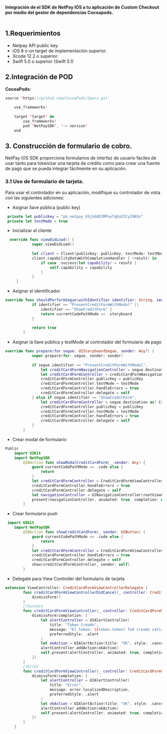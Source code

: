 **Integración de el SDK de NetPay IOS a tu aplicación de Custom Checkout por medio del gestor de dependencias Cocoapods.**
<br/><br/>
<h2>1.Requerimientos</h2>
<ul>
    <li>Netpay API public key.</li>
    <li>iOS 8 o un target de implementación superior.</li>
    <li>Xcode 12.2 o superior.</li>
    <li>Swift 5.0 o superior (Swift 5.1)</li>
</ul>
<h2>2.Integración de POD</h2>

**CocoaPods:**

```swift
source 'https://github.com/CocoaPods/Specs.git'
    
    use_frameworks!
    
    target 'target' do
        use_frameworks!
        pod 'NetPaySDK', '~> version'
    end
```

<h2>3. Construcción de formulario de cobro.</h2>
<p>NetPay iOS SDK proporciona formularios de interfaz de usuario fáciles de usar tanto para tokenizar una tarjeta de crédito como para crear una fuente de pago que se pueda integrar fácilmente en su aplicación.</p>
<h3>3.1 Uso de formulario de tarjeta.</h3>
<p>Para usar el controlador en su aplicación, modifique su controlador de vista con las siguientes adiciones:</p>
<ul>
    <li>Asignar llave pública (public key)</li>
</ul>

```swift
 private let publicKey = "pk_netpay_kSjXddOJMPuxfqEsEICyIOKUs"
 private let testMode = true
```

<ul>
    <li>Inicializar al cliente</li>
</ul>

```swift
  override func viewDidLoad() {
            super.viewDidLoad()
    
            let client = Client(publicKey: publicKey, testMode: testMode)
            client.capabilityDataWithCompletionHandler { (result) in
                if case .success(let capability) = result {
                    self.capability = capability
                }
            }
     }
```

<ul>
    <li>Asignar el identificador</li>
</ul>

```swift
override func shouldPerformSegue(withIdentifier identifier: String, sender: Any?) -> Bool {
            if identifier == "PresentCreditFormWithModal" ||
                identifier == "ShowCreditForm" {
                return currentCodePathMode == .storyboard
            }
	
            return true
        }
```

<ul>
    <li>Asignar la llave pública y testMode al controlador del formulario de pago</li>
</ul>

```swift
override func prepare(for segue: UIStoryboardSegue, sender: Any?) {
            super.prepare(for: segue, sender: sender)
    
            if segue.identifier == "PresentCreditFormWithModal",
                let creditCardFormNavigationController = segue.destination as? UINavigationController,
                let creditCardFormController = creditCardFormNavigationController.topViewController as? CreditCardFormViewController {
                creditCardFormController.publicKey = publicKey
                creditCardFormController.testMode = testMode
                creditCardFormController.handleErrors = true
                creditCardFormController.delegate = self
            } else if segue.identifier == "ShowCreditForm",
                let creditCardFormController = segue.destination as? CreditCardFormViewController {
                creditCardFormController.publicKey = publicKey
                creditCardFormController.testMode = testMode
                creditCardFormController.handleErrors = true
                creditCardFormController.delegate = self
            }
        }
```

<ul>
    <li>Crear modal de formulario</li>
</ul>

```swift
Public
    import UIKit
    import NetPaySDK
        @IBAction func showModalCreditCardForm(_ sender: Any) {
            guard currentCodePathMode == .code else {
                return
            }
            let creditCardFormController = CreditCardFormViewController.makeCreditCardFormViewController(withPublicKey: publicKey)
            creditCardFormController.handleErrors = true
            creditCardFormController.delegate = self
            let navigationController = UINavigationController(rootViewController: creditCardFormController)
            present(navigationController, animated: true, completion: nil)
        }
```

<ul>
    <li>Crear formulario push</li>
</ul>

```swift
 import UIKit
    import NetPaySDK
        @IBAction func showCreditCardForm(_ sender: UIButton) {
            guard currentCodePathMode == .code else {
                return
            }
            let creditCardFormController = CreditCardFormViewController.makeCreditCardFormViewController(withPublicKey: publicKey)
            creditCardFormController.handleErrors = true
            creditCardFormController.delegate = self
            show(creditCardFormController, sender: self)
        }
```

<ul>
    <li>Delegate para View Controller del formulario de tarjeta</li>
</ul>

```swift
extension ViewController: CreditCardFormViewControllerDelegate {
        func creditCardFormViewControllerDidCancel(_ controller: CreditCardFormViewController) {
            dismissForm()
        }
        //Success
        func creditCardFormViewController(_ controller: CreditCardFormViewController, didSucceedWithToken token: Token) {
            dismissForm(completion: {
                let alertController = UIAlertController(
                    title: "Token Creado",
                    message: "El token: \(token.token) fué creado satisfactoriamente. Por favor envía el token a tu back-end para realizar el checkout.",
                    preferredStyle: .alert
                )
                let okAction = UIAlertAction(title: "OK", style: .cancel, handler: nil)
                alertController.addAction(okAction)
                self.present(alertController, animated: true, completion: nil)
            })
        }
        //Error
        func creditCardFormViewController(_ controller: CreditCardFormViewController, didFailWithError error: Error) {
            dismissForm(completion: {
                let alertController = UIAlertController(
                    title: "Error",
                    message: error.localizedDescription,
                    preferredStyle: .alert
                )
                let okAction = UIAlertAction(title: "OK", style: .cancel, handler: nil)
                alertController.addAction(okAction)
                self.present(alertController, animated: true, completion: nil)
            })
        }
    }
```
